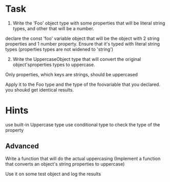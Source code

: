 # Task

1. Write the 'Foo' object type with some properties that will be literal string types, and other that will be a number.

declare the const 'foo' variable  object that will be the object with 2 string properties and 1 number property.
Ensure that it's typed with literal string types (properties types are not widened to 'string')


2. Write the UppercaseObject type that will convert the original object'sproperties types to uppercase.

Only properties, which keys are strings, should be uppercased

Apply it to the Foo type and the type of the foovariable that you declared. you shoukd get identical results.

# Hints

use built-in Uppercase<T> type
use conditional type to check the type of the property

## Advanced

Write a function that will do the actual uppercasing
(Implement a function that converts an object's string properties to uppercase)

Use it on some test object and log the results
